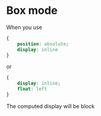 # Box mode

When you use

```css
{
    position: absolute;
    display: inline
}
```

or

```css
{
    display: inline;
    float: left
}
```

The computed display will be block